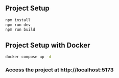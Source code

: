 ## Project Setup

```sh
npm install
npm run dev
npm run build
```

## Project Setup with Docker

```sh
docker compose up -d
```


### Access the project at http://localhost:5173